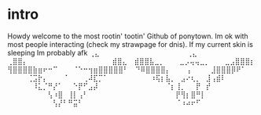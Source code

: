 # intro
Howdy welcome to the most rootin' tootin' Github of ponytown. Im ok with most people interacting (check my strawpage for dnis). 
If my current skin is sleeping Im probably afk 
⢀⣄⠀⠀⠀⠀⠀⠀⠀⠀⠀⠀⠀⠀⠀⠀  ⠀⠀⠀⢀⣄⠀⠀
⢀⣿⣿⡄⠀⠀⠀⠀⠀⠀⠀⠀⠀⠀⠀⠀ ⠀⠀⠀ ⠀⣾⣿⣄⠀
⣾⣿⣿⣧⣀⡀⠀⠀⠀⣀⡠⢤⢤⣀⡀⠀⠀⠀⣀⣠⣿⣿⣿⡆
⢻⣿⣿⣿⣿⣷⣶⠖⠒⠉⠀⠀⠀⠈⠑⠒⢲⣶⣿⣿⣿⣿⣿⠃
⠀⠙⠿⣿⣿⣿⣿⡄⠀⠀⠀⢠⠀⠀⠀⠀⣸⣿⣿⣿⡿⠟⠁⠀
⠀⠀⠀⠀⢈⣩⡗⡄⠀⠀⠀⠈⠀⠀⠀⢀⠼⣏⡉⠁⠀⠀⠀⠀
⠀⠀⠀⠀⠰⢯⡆⣧⡀⠀⣠⠔⢆⡀⠀⣸⢠⣾⠇⠀⠀⠀⠀⠀
⠀⠀⠀⠀⠀⠸⣅⡈⠛⡜⠁⠀⠀⠑⡟⠋⣠⡼⠀⠀⠀⠀⠀⠀
⠀⠀⠀⠀⠀⠀⠀⠈⡆⢸⡀⠀⠀⡟⠀⡞⠀⠀⠀⠀⠀⠀⠀⠀
⠀⠀⠀⠀⠀⠀⠀⠀⢣⠰⣿⠀⢸⡇⢠⠃⠀⠀⠀⠀⠀⠀⠀⠀
⠀⠀⠀⠀⠀⠀⠀⠀⠀⡟⢻⡆⣿⠛⡇⠀⠀⠀⠀⠀⠀⠀⠀⠀
⠀⠀⠀⠀⠀⠀⠀⠀⠀⢣⡜⠃⠛⣭⠃⠀⠀⠀⠀⠀⠀⠀⠀⠀
⠀⠀⠀⠀⠀⠀⠀⠀⠀⠈⠰⠴⠖⠋⠀⠀⠀⠀⠀
